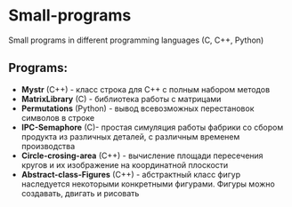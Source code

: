 # Small-programs
Small programs in different programming languages (C, C++, Python)
## Programs:  
- **Mystr** (C++) - класс строка для C++ с полным набором методов
- **MatrixLibrary** (C) - библиотека работы с матрицами
- **Permutations** (Python) - вывод всевозможных перестановок символов в строке
- **IPC-Semaphore** (C)- простая симуляция работы фабрики со сбором продукта из различных деталей, с различным временем производства
- **Circle-crosing-area** (C++) - вычисление площади пересечения кругов и их изображение на координатной плоскости
- **Abstract-class-Figures** (C++) - абстрактный класс фигур наследуется некоторыми конкретными фигурами. Фигуры можно создавать, двигать и рисовать
